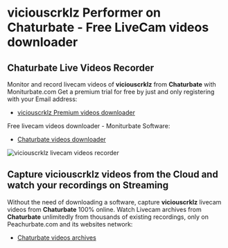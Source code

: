 # viciouscrklz Performer on Chaturbate - Free LiveCam videos downloader

## Chaturbate Live Videos Recorder

Monitor and record livecam videos of **viciouscrklz** from **Chaturbate** with Moniturbate.com
Get a premium trial for free by just and only registering with your Email address:
* [viciouscrklz Premium videos downloader](https://moniturbate.com/request-demo-licence-key.html)

Free livecam videos downloader - Moniturbate Software:
* [Chaturbate videos downloader](https://moniturbate.com/moniturbate-download-software.html)

![viciouscrklz livecam videos recorder](https://peachurnet.com/templates/moniturbate-software.png)


## Capture viciouscrklz videos from the Cloud and watch your recordings on Streaming

Without the need of downloading a software, capture **viciouscrklz** livecam videos from **Chaturbate** 100% online.
Watch Livecam archives from **Chaturbate** unlimitedly from thousands of existing recordings, only on Peachurbate.com and its websites network:
* [Chaturbate videos archives](https://peachurnet.com/)